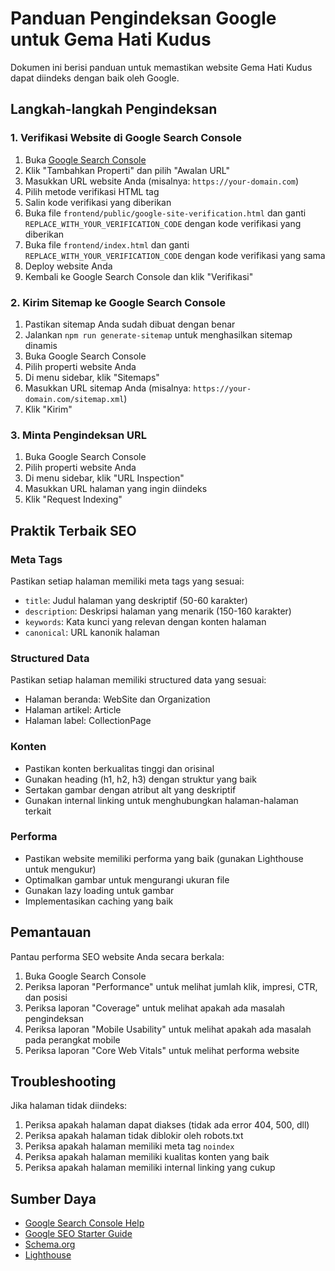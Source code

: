 # Panduan Pengindeksan Google untuk Gema Hati Kudus

Dokumen ini berisi panduan untuk memastikan website Gema Hati Kudus dapat diindeks dengan baik oleh Google.

## Langkah-langkah Pengindeksan

### 1. Verifikasi Website di Google Search Console

1. Buka [Google Search Console](https://search.google.com/search-console)
2. Klik "Tambahkan Properti" dan pilih "Awalan URL"
3. Masukkan URL website Anda (misalnya: `https://your-domain.com`)
4. Pilih metode verifikasi HTML tag
5. Salin kode verifikasi yang diberikan
6. Buka file `frontend/public/google-site-verification.html` dan ganti `REPLACE_WITH_YOUR_VERIFICATION_CODE` dengan kode verifikasi yang diberikan
7. Buka file `frontend/index.html` dan ganti `REPLACE_WITH_YOUR_VERIFICATION_CODE` dengan kode verifikasi yang sama
8. Deploy website Anda
9. Kembali ke Google Search Console dan klik "Verifikasi"

### 2. Kirim Sitemap ke Google Search Console

1. Pastikan sitemap Anda sudah dibuat dengan benar
2. Jalankan `npm run generate-sitemap` untuk menghasilkan sitemap dinamis
3. Buka Google Search Console
4. Pilih properti website Anda
5. Di menu sidebar, klik "Sitemaps"
6. Masukkan URL sitemap Anda (misalnya: `https://your-domain.com/sitemap.xml`)
7. Klik "Kirim"

### 3. Minta Pengindeksan URL

1. Buka Google Search Console
2. Pilih properti website Anda
3. Di menu sidebar, klik "URL Inspection"
4. Masukkan URL halaman yang ingin diindeks
5. Klik "Request Indexing"

## Praktik Terbaik SEO

### Meta Tags

Pastikan setiap halaman memiliki meta tags yang sesuai:

- `title`: Judul halaman yang deskriptif (50-60 karakter)
- `description`: Deskripsi halaman yang menarik (150-160 karakter)
- `keywords`: Kata kunci yang relevan dengan konten halaman
- `canonical`: URL kanonik halaman

### Structured Data

Pastikan setiap halaman memiliki structured data yang sesuai:

- Halaman beranda: WebSite dan Organization
- Halaman artikel: Article
- Halaman label: CollectionPage

### Konten

- Pastikan konten berkualitas tinggi dan orisinal
- Gunakan heading (h1, h2, h3) dengan struktur yang baik
- Sertakan gambar dengan atribut alt yang deskriptif
- Gunakan internal linking untuk menghubungkan halaman-halaman terkait

### Performa

- Pastikan website memiliki performa yang baik (gunakan Lighthouse untuk mengukur)
- Optimalkan gambar untuk mengurangi ukuran file
- Gunakan lazy loading untuk gambar
- Implementasikan caching yang baik

## Pemantauan

Pantau performa SEO website Anda secara berkala:

1. Buka Google Search Console
2. Periksa laporan "Performance" untuk melihat jumlah klik, impresi, CTR, dan posisi
3. Periksa laporan "Coverage" untuk melihat apakah ada masalah pengindeksan
4. Periksa laporan "Mobile Usability" untuk melihat apakah ada masalah pada perangkat mobile
5. Periksa laporan "Core Web Vitals" untuk melihat performa website

## Troubleshooting

Jika halaman tidak diindeks:

1. Periksa apakah halaman dapat diakses (tidak ada error 404, 500, dll)
2. Periksa apakah halaman tidak diblokir oleh robots.txt
3. Periksa apakah halaman memiliki meta tag `noindex`
4. Periksa apakah halaman memiliki kualitas konten yang baik
5. Periksa apakah halaman memiliki internal linking yang cukup

## Sumber Daya

- [Google Search Console Help](https://support.google.com/webmasters)
- [Google SEO Starter Guide](https://developers.google.com/search/docs/beginner/seo-starter-guide)
- [Schema.org](https://schema.org/)
- [Lighthouse](https://developers.google.com/web/tools/lighthouse)
